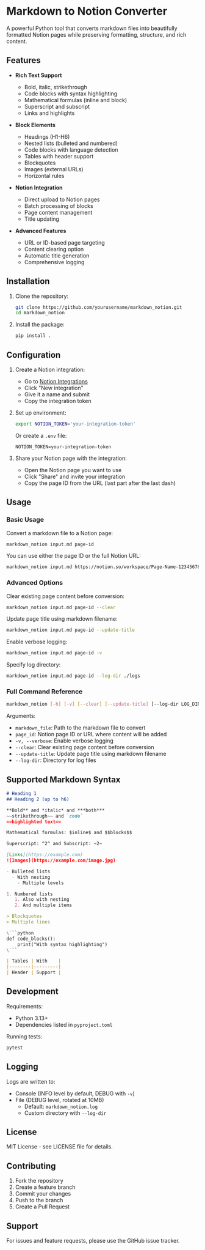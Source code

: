 # Markdown to Notion Converter

A powerful Python tool that converts markdown files into beautifully formatted Notion pages while preserving formatting, structure, and rich content.

## Features

- **Rich Text Support**
  - Bold, italic, strikethrough
  - Code blocks with syntax highlighting
  - Mathematical formulas (inline and block)
  - Superscript and subscript
  - Links and highlights

- **Block Elements**
  - Headings (H1-H6)
  - Nested lists (bulleted and numbered)
  - Code blocks with language detection
  - Tables with header support
  - Blockquotes
  - Images (external URLs)
  - Horizontal rules

- **Notion Integration**
  - Direct upload to Notion pages
  - Batch processing of blocks
  - Page content management
  - Title updating

- **Advanced Features**
  - URL or ID-based page targeting
  - Content clearing option
  - Automatic title generation
  - Comprehensive logging

## Installation

1. Clone the repository:
   ```bash
   git clone https://github.com/yourusername/markdown_notion.git
   cd markdown_notion
   ```

2. Install the package:
   ```bash
   pip install .
   ```

## Configuration

1. Create a Notion integration:
   - Go to [Notion Integrations](https://www.notion.so/my-integrations)
   - Click "New integration"
   - Give it a name and submit
   - Copy the integration token

2. Set up environment:
   ```bash
   export NOTION_TOKEN='your-integration-token'
   ```
   Or create a `.env` file:
   ```
   NOTION_TOKEN=your-integration-token
   ```

3. Share your Notion page with the integration:
   - Open the Notion page you want to use
   - Click "Share" and invite your integration
   - Copy the page ID from the URL (last part after the last dash)

## Usage

### Basic Usage

Convert a markdown file to a Notion page:
```bash
markdown_notion input.md page-id
```

You can use either the page ID or the full Notion URL:
```bash
markdown_notion input.md https://notion.so/workspace/Page-Name-123456789...
```

### Advanced Options

Clear existing page content before conversion:
```bash
markdown_notion input.md page-id --clear
```

Update page title using markdown filename:
```bash
markdown_notion input.md page-id --update-title
```

Enable verbose logging:
```bash
markdown_notion input.md page-id -v
```

Specify log directory:
```bash
markdown_notion input.md page-id --log-dir ./logs
```

### Full Command Reference

```bash
markdown_notion [-h] [-v] [--clear] [--update-title] [--log-dir LOG_DIR] markdown_file page_id
```

Arguments:
- `markdown_file`: Path to the markdown file to convert
- `page_id`: Notion page ID or URL where content will be added
- `-v, --verbose`: Enable verbose logging
- `--clear`: Clear existing page content before conversion
- `--update-title`: Update page title using markdown filename
- `--log-dir`: Directory for log files

## Supported Markdown Syntax

```markdown
# Heading 1
## Heading 2 (up to h6)

**Bold** and *italic* and ***both***
~~strikethrough~~ and `code`
==highlighted text==

Mathematical formulas: $inline$ and $$blocks$$

Superscript: ^2^ and Subscript: ~2~

[Links](https://example.com)
![Images](https://example.com/image.jpg)

- Bulleted lists
  - With nesting
    - Multiple levels

1. Numbered lists
   1. Also with nesting
   2. And multiple items

> Blockquotes
> Multiple lines

\```python
def code_blocks():
    print("With syntax highlighting")
\```

| Tables | With    |
|--------|---------|
| Header | Support |
```

## Development

Requirements:
- Python 3.13+
- Dependencies listed in `pyproject.toml`

Running tests:
```bash
pytest
```

## Logging

Logs are written to:
- Console (INFO level by default, DEBUG with `-v`)
- File (DEBUG level, rotated at 10MB)
  - Default: `markdown_notion.log`
  - Custom directory with `--log-dir`

## License

MIT License - see LICENSE file for details.

## Contributing

1. Fork the repository
2. Create a feature branch
3. Commit your changes
4. Push to the branch
5. Create a Pull Request

## Support

For issues and feature requests, please use the GitHub issue tracker.
